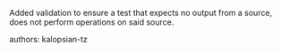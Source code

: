 Added validation to ensure a test that expects no output from a source, does not perform operations on said source.

authors: kalopsian-tz

